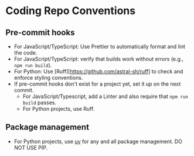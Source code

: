 # Coding Repo Conventions

## Pre-commit hooks
- For JavaScript/TypeScript: Use Prettier to automatically format and lint the code.
- For JavaScript/TypeScript: verify that builds work without errors (e.g., `npm run build`).
- For Python: Use [Ruff][https://github.com/astral-sh/ruff] to check and enforce styling conventions.
- If pre-commit hooks don't exist for a project yet, set it up on the next commit.
    - For JavaScript/Typescript, add a Linter and also require that `npm run build` passes.
    - For Python projects, use Ruff.

## Package management
- For Python projects, use [uv](https://github.com/astral-sh/uv) for any and all package management. DO NOT USE PIP.

